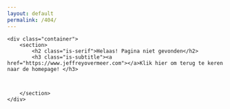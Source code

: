 ```yaml
---
layout: default
permalink: /404/
---
```


<div class="has-full-width">

	<div class="container">
		<section>
			<h2 class="is-serif">Helaas! Pagina niet gevonden</h2>
			<h3 class="is-subtitle"><a href="https://www.jeffreyovermeer.com"></a>Klik hier om terug te keren naar de homepage! </h3>

		

		</section>
	</div>
   
</div>